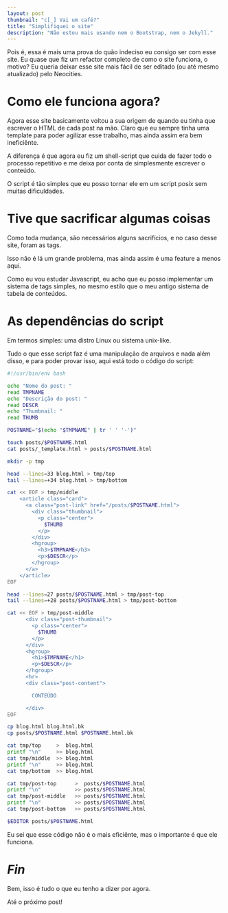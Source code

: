 ```yaml
---
layout: post
thumbnail: "c[_] Vai um café?"
title: "Simplifiquei o site"
description: "Não estou mais usando nem o Bootstrap, nem o Jekyll."
---
```

<p>Pois é, essa é mais uma prova do quão indeciso eu consigo ser com
esse site. Eu quase que fiz um refactor completo de como o site
funciona, o motivo? Eu queria deixar esse site mais fácil de ser
editado (ou até mesmo atualizado) pelo Neocities.</p>

<h1>Como ele funciona agora?</h1>

<p>Agora esse site basicamente voltou a sua origem de quando eu tinha
que escrever o HTML de cada post na mão. Claro que eu sempre tinha uma
template para poder agilizar esse trabalho, mas ainda assim era bem
ineficiênte.</p>

<p>A diferença é que agora eu fiz um shell-script que cuida de fazer
todo o processo repetitivo e me deixa por conta de simplesmente
escrever o conteúdo.</p>

<p>O script é tão simples que eu posso tornar ele em um script posix
sem muitas dificuldades.</p>

<h1>Tive que sacrificar algumas coisas</h1>

<p>Como toda mudança, são necessários alguns sacrifícios, e no caso
desse site, foram as tags.</p>

<p>Isso não é lá um grande problema, mas ainda assim é uma feature a
menos aqui.</p>

<p>Como eu vou estudar Javascript, eu acho que eu posso implementar um
sistema de tags simples, no mesmo estilo que o meu antigo sistema de
tabela de conteúdos.</p>

<h1>As dependências do script</h1>

<p>Em termos simples: uma distro Linux ou sistema unix-like.</p>

<p>Tudo o que esse script faz é uma manipulação de arquivos e nada além
disso, e para poder provar isso, aqui está todo o código do script:</p>

```bash
#!/usr/bin/env bash

echo "Nome do post: "
read TMPNAME
echo "Descrição do post: "
read DESCR
echo "Thumbnail: "
read THUMB

POSTNAME="$(echo "$TMPNAME" | tr ' ' '-')"

touch posts/$POSTNAME.html
cat posts/_template.html > posts/$POSTNAME.html

mkdir -p tmp

head --lines=33 blog.html > tmp/top
tail --lines=+34 blog.html > tmp/bottom

cat << EOF > tmp/middle
    <article class="card">
      <a class="post-link" href="/posts/$POSTNAME.html">
        <div class="thumbnail">
          <p class="center">
            $THUMB
          </p>
        </div>
        <hgroup>
          <h3>$TMPNAME</h3>
          <p>$DESCR</p>
        </hgroup>
      </a>
    </article>
EOF

head --lines=27 posts/$POSTNAME.html > tmp/post-top
tail --lines=+28 posts/$POSTNAME.html > tmp/post-bottom

cat << EOF > tmp/post-middle
      <div class="post-thumbnail">
        <p class="center">
          $THUMB
        </p>
      </div>
      <hgroup>
        <h1>$TMPNAME</h1>
        <p>$DESCR</p>
      </hgroup>
      <hr>
      <div class="post-content">

        CONTEÚDO

      </div>
EOF

cp blog.html blog.html.bk
cp posts/$POSTNAME.html $POSTNAME.html.bk

cat tmp/top     >  blog.html
printf "\n"     >> blog.html
cat tmp/middle  >> blog.html
printf "\n"     >> blog.html
cat tmp/bottom  >> blog.html

cat tmp/post-top      >  posts/$POSTNAME.html
printf "\n"           >> posts/$POSTNAME.html
cat tmp/post-middle   >> posts/$POSTNAME.html
printf "\n"           >> posts/$POSTNAME.html
cat tmp/post-bottom   >> posts/$POSTNAME.html

$EDITOR posts/$POSTNAME.html
```

<p>Eu sei que esse código não é o mais eficiênte, mas o importante é
que ele funciona.</p>

<h1><em>Fin</em></h1>
<p>Bem, isso é tudo o que eu tenho a dizer por agora.</p>
<p>Até o próximo post!</p>

